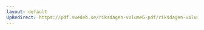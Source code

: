 ```yaml
---
layout: default
UpRedirect: https://pdf.swedeb.se/riksdagen-volumeG-pdf/riksdagen-volumeG-pdf/data/199293/reg_199293/reg_199293_0172.pdf
---
```


